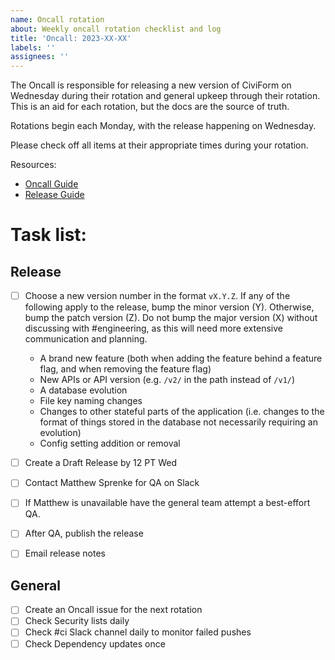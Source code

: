 ```yaml
---
name: Oncall rotation
about: Weekly oncall rotation checklist and log
title: 'Oncall: 2023-XX-XX'
labels: ''
assignees: ''
---
```


The Oncall is responsible for releasing a new version of CiviForm on Wednesday during their rotation and general upkeep through their rotation. This is an aid for each rotation, but the docs are the source of truth.

Rotations begin each Monday, with the release happening on Wednesday.

Please check off all items at their appropriate times during your rotation.

Resources:

- [Oncall Guide](https://docs.civiform.us/governance-and-management/project-management/on-call-guide#on-call-responsibilities)
- [Release Guide](https://docs.civiform.us/contributor-guide/developer-guide/releasing)

# Task list:

## Release

- [ ] Choose a new version number in the format `vX.Y.Z`. If any of the following apply to the release, bump the minor version (Y). Otherwise, bump the patch version (Z). Do not bump the major version (X) without discussing with #engineering, as this will need more extensive communication and planning.

  - A brand new feature (both when adding the feature behind a feature flag, and when removing the feature flag)
  - New APIs or API version (e.g. `/v2/` in the path instead of `/v1/`)
  - A database evolution
  - File key naming changes
  - Changes to other stateful parts of the application (i.e. changes to the format of things stored in the database not necessarily requiring an evolution)
  - Config setting addition or removal

- [ ] Create a Draft Release by 12 PT Wed
- [ ] Contact Matthew Sprenke for QA on Slack
- [ ] If Matthew is unavailable have the general team attempt a best-effort QA.
- [ ] After QA, publish the release
- [ ] Email release notes

## General

- [ ] Create an Oncall issue for the next rotation
- [ ] Check Security lists daily
- [ ] Check #ci Slack channel daily to monitor failed pushes
- [ ] Check Dependency updates once
